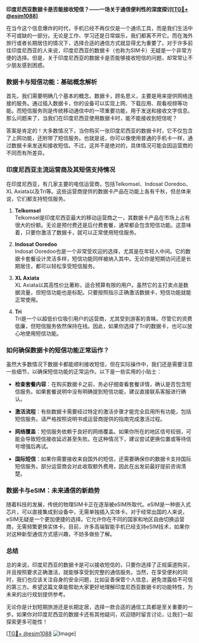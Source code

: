 **印度尼西亚数据卡是否能接收短信？——一场关于通信便利性的深度探讨[[TG💪+ @esim1088](https://t.me/s/esim1088)]**

在当今这个信息爆炸的时代，手机已经不再仅仅是一个通讯工具，而是我们生活中不可或缺的一部分。无论是工作、学习还是日常娱乐，我们都离不开它。而在海外旅行或者长期居住的情况下，选择合适的通信方式就显得尤为重要了。对于许多前往印度尼西亚的人来说，印度尼西亚的数据卡（也称为SIM卡）无疑是一个非常方便的选择。但是，关于印度尼西亚的数据卡是否能够接收短信的问题，却常常让不少朋友感到困惑。

### 数据卡与短信功能：基础概念解析

首先，我们需要明确几个基本的概念。数据卡，顾名思义，主要是用来提供网络连接的服务。通过插入数据卡，你的设备可以实现上网、下载应用、观看视频等功能。而短信服务则是传统移动通信中的一项重要功能，用于发送和接收文字信息。那么问题来了，当我们在印度尼西亚使用数据卡时，能不能接收到短信呢？

答案是肯定的！大多数情况下，当你购买一张印度尼西亚的数据卡时，它不仅包含了上网功能，还附带了短信服务。也就是说，你可以像使用普通的手机卡一样，通过数据卡来发送和接收短信。不过，这并不是绝对的，具体情况可能会因运营商的不同而有所差异。

### 印度尼西亚主流运营商及其短信支持情况

在印度尼西亚，有几家主要的电信运营商，包括Telkomsel、Indosat Ooredoo、XL Axiata以及Tri等。这些运营商提供的数据卡产品在功能上各有千秋，但总体来说，它们都支持短信服务。

1. **Telkomsel**  
   Telkomsel是印度尼西亚最大的移动运营商之一，其数据卡产品在市场上占有很大的份额。无论是预付费还是后付费套餐，通常都会包含短信功能。这意味着，只要你激活了数据卡，就可以正常使用短信服务。

2. **Indosat Ooredoo**  
   Indosat Ooredoo也是一个非常受欢迎的选择，尤其是在年轻人中间。它的数据卡套餐设计灵活多样，短信功能同样被纳入其中。无论你是短期访问还是长期居住，都可以轻松享受短信服务。

3. **XL Axiata**  
   XL Axiata以其高性价比著称，适合预算有限的用户。虽然它的主打卖点是数据流量，但短信功能也是标配。只要按照指示正确激活数据卡，短信功能就能正常使用。

4. **Tri**  
   Tri是一个以超低价位吸引用户的运营商，尤其受到游客的青睐。尽管它的资费低廉，但短信服务依然保持在线。因此，如果你选择了Tri的数据卡，也可以放心地使用短信功能。

### 如何确保数据卡的短信功能正常运作？

虽然大多数情况下数据卡都能顺利接收短信，但在实际操作中，我们还是需要注意一些细节，以确保短信功能的正常运作。以下是一些实用的小贴士：

- **检查套餐内容**：在购买数据卡之前，务必仔细查看套餐详情，确认是否包含短信服务。如果套餐说明中没有明确提到短信功能，建议直接联系客服进行确认。
  
- **激活流程**：有些数据卡需要经过特定的激活步骤才能完全启用所有功能，包括短信服务。请严格按照说明书或运营商提供的指南完成激活过程。

- **网络覆盖**：短信服务依赖于良好的网络覆盖。如果你所在的地区信号较弱，可能会导致短信接收延迟甚至失败。在这种情况下，建议尝试更换位置或等待信号增强后再试。

- **国际短信**：如果你需要接收来自国外的短信，还需要确保你的数据卡支持国际短信服务。部分运营商会对此收取额外费用，因此在出发前最好提前咨询清楚。

### 数据卡与eSIM：未来通信的新趋势

随着科技的发展，传统的物理SIM卡正在逐渐被eSIM所取代。eSIM是一种嵌入式芯片，可以直接集成到设备中，无需单独插入实体卡。对于经常出国的人来说，eSIM无疑是一个更加便捷的选择。它允许你在不同的国家和地区自由切换运营商，无需频繁更换实体卡。目前，许多高端智能手机已经支持eSIM技术，如果你对这种新型通信方式感兴趣，不妨多做些了解。

### 总结

总的来说，印度尼西亚的数据卡是可以接收短信的，只要你选择了正规渠道购买，并且按照要求正确激活，就能够享受到完整的通信服务。当然，在享受便利的同时，我们也应该关注自身的安全问题，比如妥善保管个人信息，避免泄露给不可信的第三方。希望这篇文章能帮助大家更好地理解印度尼西亚数据卡的功能特性，为未来的出行规划提供参考。

无论你是计划短期旅游还是长期定居，选择一款合适的通信工具都是至关重要的一步。如果你对印度尼西亚的数据卡还有其他疑问，欢迎随时留言讨论，让我们一起探索更多可能性！

[[TG💪+ @esim1088](https://t.me/s/esim1088) ![Image](https://i.postimg.cc/4NQfJmqS/Snipaste-2025-05-13-00-14-12.png)]